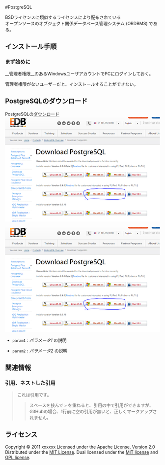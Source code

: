 #PostgreSQL

BSDライセンスに類似するライセンスにより配布されている  
オープンソースのオブジェクト関係データベース管理システム (ORDBMS) である。

インストール手順
------
### まず始めに 
 
__管理者権限__のあるWindowsユーザアカウントでPCにログインしておく。  

管理者権限がないユーザーだと、インストールすることができない。

 
PostgreSQLのダウンロード
----------------
PostgreSQLの[ダウンロード](http://www.enterprisedb.com/products-services-training/pgdownload#windows)  
![画像](images/postgres/postgres_DL.PNG "画像") 

![画像](https://github.com/xEurop4/DB_image/blob/master/images/postgres/postgres_DL.PNG "画像")  
 
+   `param1` :
    _パラメータ1_ の説明
 
+   `param2` :
    _パラメータ2_ の説明
 
関連情報
--------
### 引用、ネストした引用
> これは引用です。
>
> > スペースを挟んで `>` を重ねると、引用の中で引用ができますが、
> > GitHubの場合、1行前に空の引用が無いと、正しくマークアップされません。
 
ライセンス
----------
Copyright &copy; 2011 xxxxxx
Licensed under the [Apache License, Version 2.0][Apache]
Distributed under the [MIT License][mit].
Dual licensed under the [MIT license][MIT] and [GPL license][GPL].
 
[Apache]: http://www.apache.org/licenses/LICENSE-2.0
[MIT]: http://www.opensource.org/licenses/mit-license.php
[GPL]: http://www.gnu.org/licenses/gpl.html